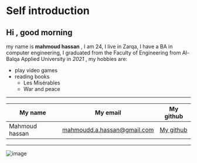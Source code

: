 # Self introduction
## Hi , good morning
my name is **mahmoud hassan** , I am 24, I live in Zarqa, I have a BA in computer engineering, I graduated from the Faculty of Engineering from Al-Balqa Applied University in *2021* ,
my hobbies are: 
* play video games
* reading books
  *  Les Misérables
  *  War and peace 
___
|My name|My email|My github|
|-------|-------|-------|
|Mahmoud hassan|mahmoudd.a.hassan@gmail.com|[My github](https://github.com/Mahmoud-Hassan98)|
___
![image](https://user-images.githubusercontent.com/126132249/221363936-a65d6dc2-5bec-495a-97f6-60372d5821dc.png)
 
